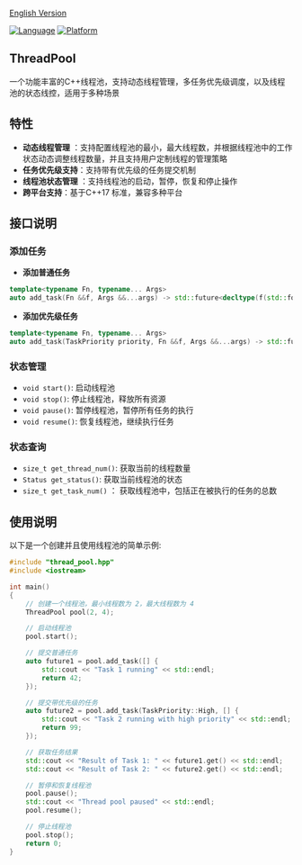 [English Version](README.md)

[![Language](https://img.shields.io/badge/language-c++-red.svg)](https://en.cppreference.com/)
[![Platform](https://img.shields.io/badge/platform-linux%20%7C%20macos%20%7C%20windows-lightgrey.svg)](https://img.shields.io/badge/platform-linux%20%7C%20macos20%7C%20windows-lightgrey.svg)

## ThreadPool
一个功能丰富的C++线程池，支持动态线程管理，多任务优先级调度，以及线程池的状态线控，适用于多种场景

## **特性**
- **动态线程管理** ：支持配置线程池的最小，最大线程数，并根据线程池中的工作状态动态调整线程数量，并且支持用户定制线程的管理策略
- **任务优先级支持**：支持带有优先级的任务提交机制
- **线程池状态管理** ：支持线程池的启动，暂停，恢复和停止操作
- **跨平台支持**：基于C++17 标准，兼容多种平台

## **接口说明**

### 添加任务
- **添加普通任务**
```C++
template<typename Fn, typename... Args>
auto add_task(Fn &&f, Args &&...args) -> std::future<decltype(f(std::forward<Args>(args)...))>;
```
- **添加优先级任务**
```C++
template<typename Fn, typename... Args>
auto add_task(TaskPriority priority, Fn &&f, Args &&...args) -> std::future<decltype(f(std::forward<Args>(args)...))>;
```
### 状态管理
- `void start()`: 启动线程池
- `void stop()`: 停止线程池，释放所有资源
- `void pause()`: 暂停线程池，暂停所有任务的执行
- `void resume()`: 恢复线程池，继续执行任务
### 状态查询
- `size_t get_thread_num()`: 获取当前的线程数量
- `Status get_status()`: 获取当前线程池的状态
- `size_t get_task_num()` ： 获取线程池中，包括正在被执行的任务的总数

## 使用说明

以下是一个创建并且使用线程池的简单示例:
```c++
#include "thread_pool.hpp"
#include <iostream>

int main() 
{
    // 创建一个线程池，最小线程数为 2，最大线程数为 4
    ThreadPool pool(2, 4);

    // 启动线程池
    pool.start();

    // 提交普通任务
    auto future1 = pool.add_task([] {
        std::cout << "Task 1 running" << std::endl;
        return 42;
    });

    // 提交带优先级的任务
    auto future2 = pool.add_task(TaskPriority::High, [] {
        std::cout << "Task 2 running with high priority" << std::endl;
        return 99;
    });

    // 获取任务结果
    std::cout << "Result of Task 1: " << future1.get() << std::endl;
    std::cout << "Result of Task 2: " << future2.get() << std::endl;

    // 暂停和恢复线程池
    pool.pause();
    std::cout << "Thread pool paused" << std::endl;
    pool.resume();

    // 停止线程池
    pool.stop();
    return 0;
}
```

